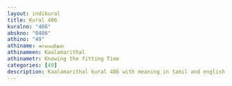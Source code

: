 ```yaml
---
layout: indikural
title: Kural 486
kuralno: "486"
abskno: "0486"
athino: "49"
athiname: காலமறிதல்
athinameen: Kaalamarithal
athinametr: Knowing the fitting Time
categories: [49]
description: Kaalamarithal kural 486 with meaning in tamil and english 
---
```


